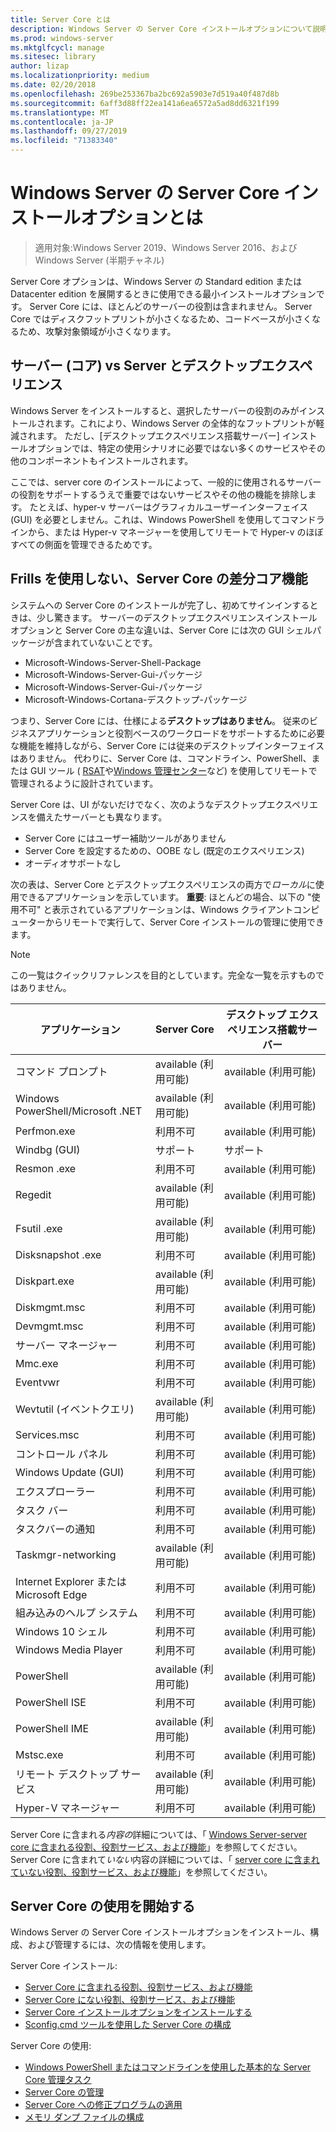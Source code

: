 ```yaml
---
title: Server Core とは
description: Windows Server の Server Core インストールオプションについて説明します。
ms.prod: windows-server
ms.mktglfcycl: manage
ms.sitesec: library
author: lizap
ms.localizationpriority: medium
ms.date: 02/20/2018
ms.openlocfilehash: 269be253367ba2bc692a5903e7d519a40f487d8b
ms.sourcegitcommit: 6aff3d88ff22ea141a6ea6572a5ad8dd6321f199
ms.translationtype: MT
ms.contentlocale: ja-JP
ms.lasthandoff: 09/27/2019
ms.locfileid: "71383340"
---
```

# <a name="what-is-the-server-core-installation-option-in-windows-server"></a>Windows Server の Server Core インストールオプションとは

> 適用対象:Windows Server 2019、Windows Server 2016、および Windows Server (半期チャネル)

Server Core オプションは、Windows Server の Standard edition または Datacenter edition を展開するときに使用できる最小インストールオプションです。 Server Core には、ほとんどのサーバーの役割は含まれません。 Server Core ではディスクフットプリントが小さくなるため、コードベースが小さくなるため、攻撃対象領域が小さくなります。 

## <a name="server-core-vs-server-with-desktop-experience"></a>サーバー (コア) vs Server とデスクトップエクスペリエンス 
Windows Server をインストールすると、選択したサーバーの役割のみがインストールされます。これにより、Windows Server の全体的なフットプリントが軽減されます。 ただし、[デスクトップエクスペリエンス搭載サーバー] インストールオプションでは、特定の使用シナリオに必要ではない多くのサービスやその他のコンポーネントもインストールされます。 

ここでは、server core のインストールによって、一般的に使用されるサーバーの役割をサポートするうえで重要ではないサービスやその他の機能を排除します。 たとえば、hyper-v サーバーはグラフィカルユーザーインターフェイス (GUI) を必要としません。これは、Windows PowerShell を使用してコマンドラインから、または Hyper-v マネージャーを使用してリモートで Hyper-v のほぼすべての側面を管理できるためです。 

## <a name="the-server-core-difference---core-capabilities-without-the-frills"></a>Frills を使用しない、Server Core の差分コア機能
システムへの Server Core のインストールが完了し、初めてサインインするときは、少し驚きます。 サーバーのデスクトップエクスペリエンスインストールオプションと Server Core の主な違いは、Server Core には次の GUI シェルパッケージが含まれていないことです。

- Microsoft-Windows-Server-Shell-Package
- Microsoft-Windows-Server-Gui-パッケージ
- Microsoft-Windows-Server-Gui-パッケージ
- Microsoft-Windows-Cortana-デスクトップ-パッケージ

つまり、Server Core には、仕様による**デスクトップはありません**。 従来のビジネスアプリケーションと役割ベースのワークロードをサポートするために必要な機能を維持しながら、Server Core には従来のデスクトップインターフェイスはありません。 代わりに、Server Core は、コマンドライン、PowerShell、または GUI ツール ( [RSAT](../../remote/remote-server-administration-tools.md)や[Windows 管理センター](../../manage/windows-admin-center/overview.md)など) を使用してリモートで管理されるように設計されています。

Server Core は、UI がないだけでなく、次のようなデスクトップエクスペリエンスを備えたサーバーとも異なります。

- Server Core にはユーザー補助ツールがありません
- Server Core を設定するための、OOBE なし (既定のエクスペリエンス)
- オーディオサポートなし

次の表は、Server Core とデスクトップエクスペリエンスの両方で*ローカル*に使用できるアプリケーションを示しています。 **重要**: ほとんどの場合、以下の "使用不可" と表示されているアプリケーションは、Windows クライアントコンピューターからリモートで実行して、Server Core インストールの管理に使用できます。

> [!NOTE]
> この一覧はクイックリファレンスを目的としています。完全な一覧を示すものではありません。


| アプリケーション                     | Server Core     | デスクトップ エクスペリエンス搭載サーバー |
|------------------------------------|-----------------|--------------------------------|
| コマンド プロンプト                     | available (利用可能)       | available (利用可能)                      |
| Windows PowerShell/Microsoft .NET | available (利用可能)       | available (利用可能)                      |
| Perfmon.exe                        | 利用不可  | available (利用可能)                      |
| Windbg (GUI)                         | サポート       | サポート                      |
| Resmon .exe                         | 利用不可   | available (利用可能)                      |
| Regedit                            | available (利用可能)       | available (利用可能)                      |
| Fsutil .exe                         | available (利用可能)       | available (利用可能)                      |
| Disksnapshot .exe                   | 利用不可   | available (利用可能)                      |
| Diskpart.exe                       | available (利用可能)       | available (利用可能)                      |
| Diskmgmt.msc                       | 利用不可   | available (利用可能)                      |
| Devmgmt.msc                        | 利用不可   | available (利用可能)                      |
| サーバー マネージャー                     | 利用不可  | available (利用可能)                      |
| Mmc.exe                            | 利用不可   | available (利用可能)                      |
| Eventvwr                           | 利用不可  | available (利用可能)                      |
| Wevtutil (イベントクエリ)           | available (利用可能)       | available (利用可能)                      |
| Services.msc                       | 利用不可   | available (利用可能)                      |
| コントロール パネル                      | 利用不可   | available (利用可能)                      |
| Windows Update (GUI)                 | 利用不可 | available (利用可能)                      |
| エクスプローラー                   | 利用不可   | available (利用可能)                      |
| タスク バー                            | 利用不可   | available (利用可能)                      |
| タスクバーの通知              | 利用不可   | available (利用可能)                      |
| Taskmgr-networking                            | available (利用可能)       | available (利用可能)                      |
| Internet Explorer または Microsoft Edge          | 利用不可   | available (利用可能)                      |
| 組み込みのヘルプ システム               | 利用不可   | available (利用可能)                      |
| Windows 10 シェル                   | 利用不可   | available (利用可能)                      |
| Windows Media Player               | 利用不可   | available (利用可能)                      |
| PowerShell                         | available (利用可能)       | available (利用可能)                      |
| PowerShell ISE                     | 利用不可   | available (利用可能)                      |
| PowerShell IME                     | available (利用可能)       | available (利用可能)                      |
| Mstsc.exe                          | 利用不可   | available (利用可能)                      |
| リモート デスクトップ サービス            | available (利用可能)       | available (利用可能)                      |
| Hyper-V マネージャー                    | 利用不可  | available (利用可能)                      |


Server Core に含まれる*内容の*詳細については、「 [Windows Server-server core に含まれる役割、役割サービス、および機能](server-core-roles-and-services.md)」を参照してください。 Server Core に含まれて*いない*内容の詳細については、「 [server core に含まれていない役割、役割サービス、および機能](server-core-removed-roles.md)」を参照してください。

## <a name="get-started-using-server-core"></a>Server Core の使用を開始する
Windows Server の Server Core インストールオプションをインストール、構成、および管理するには、次の情報を使用します。

Server Core インストール: 
- [Server Core に含まれる役割、役割サービス、および機能](server-core-roles-and-services.md)
- [Server Core にない役割、役割サービス、および機能](server-core-removed-roles.md)
- [Server Core インストールオプションをインストールする](../../get-started/getting-started-with-server-core.md)
- [Sconfig.cmd ツールを使用した Server Core の構成](../../get-started/sconfig-on-ws2016.md)

Server Core の使用:
- [Windows PowerShell またはコマンドラインを使用した基本的な Server Core 管理タスク](server-core-administer.md)
- [Server Core の管理](server-core-manage.md)
- [Server Core への修正プログラムの適用](server-core-servicing.md)
- [メモリ ダンプ ファイルの構成](server-core-memory-dump.md)
